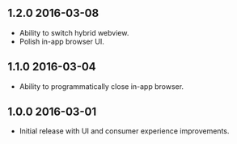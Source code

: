 ## 1.2.0 2016-03-08
* Ability to switch hybrid webview.
* Polish in-app browser UI.

## 1.1.0 2016-03-04
* Ability to programmatically close in-app browser.

## 1.0.0 2016-03-01
* Initial release with UI and consumer experience improvements.
